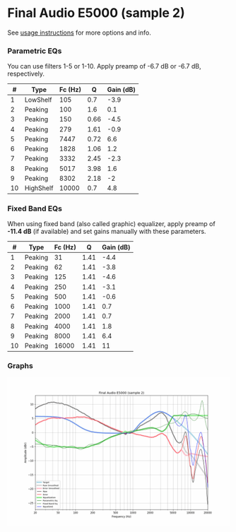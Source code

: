 # Final Audio E5000 (sample 2)
See [usage instructions](https://github.com/jaakkopasanen/AutoEq#usage) for more options and info.

### Parametric EQs
You can use filters 1-5 or 1-10. Apply preamp of -6.7 dB or -6.7 dB, respectively.

|   # | Type      |   Fc (Hz) |    Q |   Gain (dB) |
|-----|-----------|-----------|------|-------------|
|   1 | LowShelf  |       105 | 0.7  |        -3.9 |
|   2 | Peaking   |       100 | 1.6  |         0.1 |
|   3 | Peaking   |       150 | 0.66 |        -4.5 |
|   4 | Peaking   |       279 | 1.61 |        -0.9 |
|   5 | Peaking   |      7447 | 0.72 |         6.6 |
|   6 | Peaking   |      1828 | 1.06 |         1.2 |
|   7 | Peaking   |      3332 | 2.45 |        -2.3 |
|   8 | Peaking   |      5017 | 3.98 |         1.6 |
|   9 | Peaking   |      8302 | 2.18 |        -2   |
|  10 | HighShelf |     10000 | 0.7  |         4.8 |

### Fixed Band EQs
When using fixed band (also called graphic) equalizer, apply preamp of **-11.4 dB** (if available) and set gains manually with these parameters.

|   # | Type    |   Fc (Hz) |    Q |   Gain (dB) |
|-----|---------|-----------|------|-------------|
|   1 | Peaking |        31 | 1.41 |        -4.4 |
|   2 | Peaking |        62 | 1.41 |        -3.8 |
|   3 | Peaking |       125 | 1.41 |        -4.6 |
|   4 | Peaking |       250 | 1.41 |        -3.1 |
|   5 | Peaking |       500 | 1.41 |        -0.6 |
|   6 | Peaking |      1000 | 1.41 |         0.7 |
|   7 | Peaking |      2000 | 1.41 |         0.7 |
|   8 | Peaking |      4000 | 1.41 |         1.8 |
|   9 | Peaking |      8000 | 1.41 |         6.4 |
|  10 | Peaking |     16000 | 1.41 |        11   |

### Graphs
![](./Final%20Audio%20E5000%20(sample%202).png)
